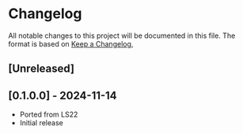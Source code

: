 # Changelog

All notable changes to this project will be documented in this file.
The format is based on [Keep a Changelog](https://keepachangelog.com/en/1.0.0/),

## [Unreleased]

## [0.1.0.0] - 2024-11-14
- Ported from LS22
- Initial release